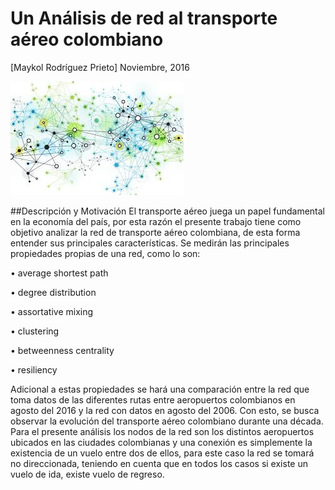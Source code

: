 # Un Análisis de red al transporte aéreo colombiano
[Maykol Rodríguez Prieto]
Noviembre, 2016

<img src="network_ex.jpg">

##Descripción y Motivación
El transporte aéreo juega un papel fundamental en la economía del país, por esta razón el presente trabajo tiene como objetivo analizar la red de transporte aéreo colombiana, de esta forma entender sus principales características. 
Se medirán las principales propiedades propias de una red, como lo son: 

•	average shortest path

•	 degree distribution

•	 assortative mixing

•	clustering

•	betweenness centrality

•	resiliency


Adicional a estas propiedades se hará una comparación entre la red que toma datos de las diferentes rutas entre aeropuertos colombianos en agosto del 2016 y la red con datos en agosto del 2006. Con esto, se busca observar la evolución del transporte aéreo colombiano durante una década.
Para el presente análisis los nodos de la red son los distintos aeropuertos ubicados en las ciudades colombianas y una conexión es simplemente la existencia de un vuelo entre dos de ellos, para este caso la red se tomará no direccionada, teniendo en cuenta que en todos los casos si existe un vuelo de ida, existe vuelo de regreso.



